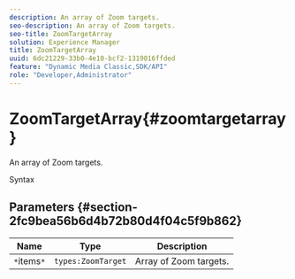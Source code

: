 ```yaml
---
description: An array of Zoom targets.
seo-description: An array of Zoom targets.
seo-title: ZoomTargetArray
solution: Experience Manager
title: ZoomTargetArray
uuid: 6dc21229-33b0-4e10-bcf2-1319016ffded
feature: "Dynamic Media Classic,SDK/API"
role: "Developer,Administrator"
---
```


# ZoomTargetArray{#zoomtargetarray}

An array of Zoom targets.

 Syntax 

## Parameters {#section-2fc9bea56b6d4b72b80d4f04c5f9b862}

|  Name  | Type  | Description  |
|---|---|---|
|  `*`items`*`  | `types:ZoomTarget`  | Array of Zoom targets.  |

